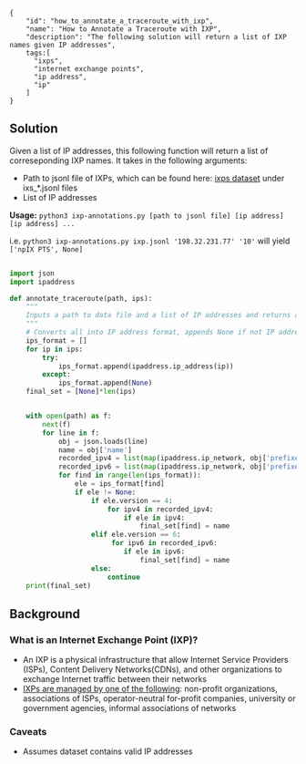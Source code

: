~~~
{
    "id": "how_to_annotate_a_traceroute_with_ixp",
    "name": "How to Annotate a Traceroute with IXP",
    "description": "The following solution will return a list of IXP names given IP addresses",
    tags:[
      "ixps", 
      "internet exchange points", 
      "ip address",
      "ip"
    ]
}
~~~

## Solution

Given a list of IP addresses, this following function will return a list of correseponding IXP names. It takes in the following arguments:
- Path to jsonl file of IXPs, which can be found here: [ixps dataset](https://www.caida.org/data/ixps/) under ixs_*.jsonl files
- List of IP addresses

**Usage:** `python3 ixp-annotations.py [path to jsonl file] [ip address] [ip address] ...`

i.e. `python3 ixp-annotations.py ixp.jsonl '198.32.231.77' '10'` will yield `['npIX PTS', None]`

~~~python

import json
import ipaddress

def annotate_traceroute(path, ips):
    """
    Inputs a path to data file and a list of IP addresses and returns a corresponding list of IXP names.
    """
    # Converts all into IP address format, appends None if not IP address
    ips_format = []
    for ip in ips:
        try:
            ips_format.append(ipaddress.ip_address(ip))
        except: 
            ips_format.append(None)
    final_set = [None]*len(ips)


    with open(path) as f:
        next(f)
        for line in f:
            obj = json.loads(line)
            name = obj['name']
            recorded_ipv4 = list(map(ipaddress.ip_network, obj['prefixes']['ipv4']))
            recorded_ipv6 = list(map(ipaddress.ip_network, obj['prefixes']['ipv6']))
            for find in range(len(ips_format)):
                ele = ips_format[find]
                if ele != None:
                    if ele.version == 4:
                        for ipv4 in recorded_ipv4:
                            if ele in ipv4:
                                final_set[find] = name
                    elif ele.version == 6:
                         for ipv6 in recorded_ipv6:
                            if ele in ipv6:
                                final_set[find] = name 
                    else:
                        continue                      
    print(final_set)
~~~

## Background

### What is an Internet Exchange Point (IXP)?
- An IXP is a physical infrastructure that allow Internet Service Providers (ISPs), Content Delivery Networks(CDNs), and other organizations to exchange Internet traffic between their networks
- [IXPs are managed by one of the following](https://www.internetsociety.org/issues/ixps/): non-profit organizations, associations of ISPs, operator-neutral for-profit companies, university or government agencies, informal associations of networks

### Caveats
- Assumes dataset contains valid IP addresses
